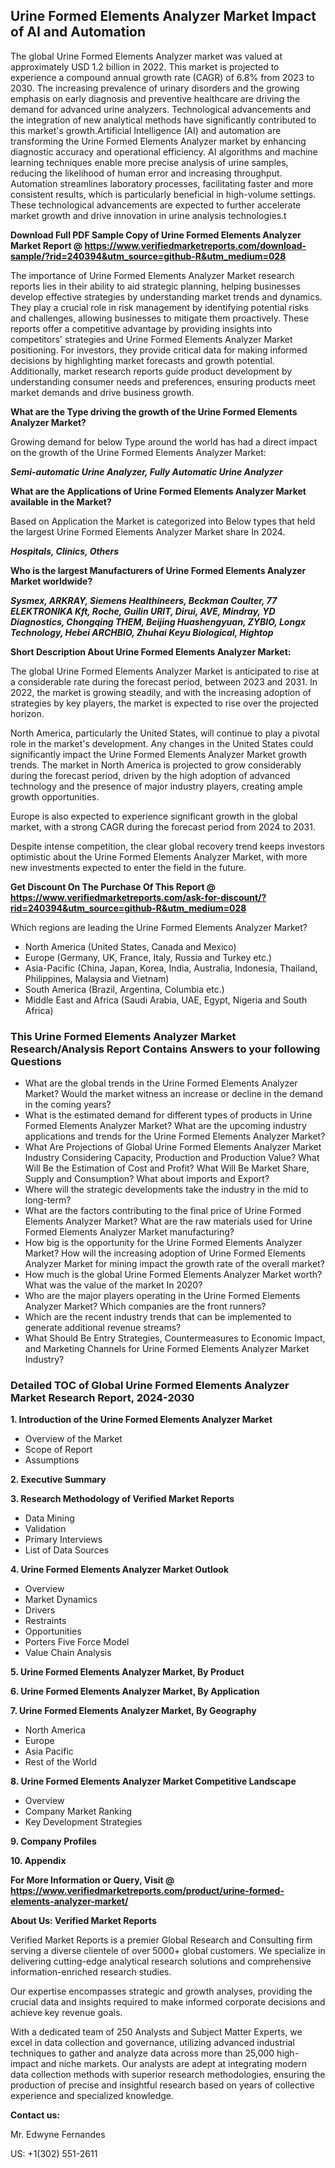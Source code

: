 <h2>Urine Formed Elements Analyzer Market Impact of AI and Automation</h2>The global Urine Formed Elements Analyzer market was valued at approximately USD 1.2 billion in 2022. This market is projected to experience a compound annual growth rate (CAGR) of 6.8% from 2023 to 2030. The increasing prevalence of urinary disorders and the growing emphasis on early diagnosis and preventive healthcare are driving the demand for advanced urine analyzers. Technological advancements and the integration of new analytical methods have significantly contributed to this market's growth.Artificial Intelligence (AI) and automation are transforming the Urine Formed Elements Analyzer market by enhancing diagnostic accuracy and operational efficiency. AI algorithms and machine learning techniques enable more precise analysis of urine samples, reducing the likelihood of human error and increasing throughput. Automation streamlines laboratory processes, facilitating faster and more consistent results, which is particularly beneficial in high-volume settings. These technological advancements are expected to further accelerate market growth and drive innovation in urine analysis technologies.t</p><p id="" class=""><strong>Download Full PDF Sample Copy of Urine Formed Elements Analyzer Market Report @ <a href="https://www.verifiedmarketreports.com/download-sample/?rid=240394&utm_source=github-R&utm_medium=028" target="_blank">https://www.verifiedmarketreports.com/download-sample/?rid=240394&utm_source=github-R&utm_medium=028</a></strong></p><p>The importance of&nbsp;Urine Formed Elements Analyzer Market research reports lies in their ability to aid strategic planning, helping businesses develop effective strategies by understanding market trends and dynamics. They play a crucial role in risk management by identifying potential risks and challenges, allowing businesses to mitigate them proactively. These reports offer a competitive advantage by providing insights into competitors' strategies and Urine Formed Elements Analyzer Market positioning. For investors, they provide critical data for making informed decisions by highlighting market forecasts and growth potential. Additionally, market research reports guide product development by understanding consumer needs and preferences, ensuring products meet market demands and drive business growth.</p><p><strong>What are the&nbsp;Type driving the growth of the Urine Formed Elements Analyzer Market?</strong></p><p id="" class="">Growing demand for below Type around the world has had a direct impact on the growth of the Urine Formed Elements Analyzer Market:</p><em><strong>Semi-automatic Urine Analyzer, Fully Automatic Urine Analyzer</strong></em></p><strong>What are the&nbsp;Applications&nbsp;of Urine Formed Elements Analyzer Market available in the Market?</strong></p><p id="" class="">Based on Application the Market is categorized into Below types that held the largest Urine Formed Elements Analyzer Market share In 2024.</p><em><strong>Hospitals, Clinics, Others</strong></em></p><strong>Who is the largest Manufacturers of Urine Formed Elements Analyzer Market worldwide?</strong></p><p><em><strong>Sysmex, ARKRAY, Siemens Healthineers, Beckman Coulter, 77 ELEKTRONIKA Kft, Roche, Guilin URIT, Dirui, AVE, Mindray, YD Diagnostics, Chongqing THEM, Beijing Huashengyuan, ZYBIO, Longx Technology, Hebei ARCHBIO, Zhuhai Keyu Biological, Hightop</strong></em></p><p id="" class=""><strong>Short Description About Urine Formed Elements Analyzer Market:</strong></p><p>The global Urine Formed Elements Analyzer Market is anticipated to rise at a considerable rate during the forecast period, between 2023 and 2031. In 2022, the market is growing steadily, and with the increasing adoption of strategies by key players, the market is expected to rise over the projected horizon.</p><p>North America, particularly the United States, will continue to play a pivotal role in the market's development. Any changes in the United States could significantly impact the Urine Formed Elements Analyzer Market growth trends. The market in North America is projected to grow considerably during the forecast period, driven by the high adoption of advanced technology and the presence of major industry players, creating ample growth opportunities.</p><p>Europe is also expected to experience significant growth in the global market, with a strong CAGR during the forecast period from 2024 to 2031.</p><p>Despite intense competition, the clear global recovery trend keeps investors optimistic about the Urine Formed Elements Analyzer Market, with more new investments expected to enter the field in the future.</p><p id="" class=""><strong>Get Discount On The Purchase Of This Report @ <a href="https://www.verifiedmarketreports.com/ask-for-discount/?rid=240394&utm_source=github-R&utm_medium=028" target="_blank">https://www.verifiedmarketreports.com/ask-for-discount/?rid=240394&utm_source=github-R&utm_medium=028</a></strong></p>Which regions are leading the Urine Formed Elements Analyzer Market?</p><ul><li>North America (United States, Canada and Mexico)</li><li>Europe (Germany, UK, France, Italy, Russia and Turkey etc.)</li><li>Asia-Pacific (China, Japan, Korea, India, Australia, Indonesia, Thailand, Philippines, Malaysia and Vietnam)</li><li>South America (Brazil, Argentina, Columbia etc.)</li><li>Middle East and Africa (Saudi Arabia, UAE, Egypt, Nigeria and South Africa)</li></ul><h3 id="" class="">This Urine Formed Elements Analyzer Market Research/Analysis Report Contains Answers to your following Questions</h3><ul><li>What are the global trends in the Urine Formed Elements Analyzer Market? Would the market witness an increase or decline in the demand in the coming years?</li><li>What is the estimated demand for different types of products in Urine Formed Elements Analyzer Market? What are the upcoming industry applications and trends for the Urine Formed Elements Analyzer Market?</li><li>What Are Projections of Global Urine Formed Elements Analyzer Market Industry Considering Capacity, Production and Production Value? What Will Be the Estimation of Cost and Profit? What Will Be Market Share, Supply and Consumption? What about imports and Export?</li><li>Where will the strategic developments take the industry in the mid to long-term?</li><li>What are the factors contributing to the final price of Urine Formed Elements Analyzer Market? What are the raw materials used for Urine Formed Elements Analyzer Market manufacturing?</li><li>How big is the opportunity for the Urine Formed Elements Analyzer Market? How will the increasing adoption of Urine Formed Elements Analyzer Market for mining impact the growth rate of the overall market?</li><li>How much is the global Urine Formed Elements Analyzer Market worth? What was the value of the market In 2020?</li><li>Who are the major players operating in the Urine Formed Elements Analyzer Market? Which companies are the front runners?</li><li>Which are the recent industry trends that can be implemented to generate additional revenue streams?</li><li>What Should Be Entry Strategies, Countermeasures to Economic Impact, and Marketing Channels for Urine Formed Elements Analyzer Market Industry?</li></ul><h3 id="" class="">Detailed TOC of Global Urine Formed Elements Analyzer Market Research Report, 2024-2030</h3><p id="" class=""><strong>1. Introduction of the Urine Formed Elements Analyzer Market</strong></p><ul><li>Overview of the Market</li><li>Scope of Report</li><li>Assumptions</li></ul><p id="" class=""><strong>2. Executive Summary</strong></p><p id="" class=""><strong>3. Research Methodology of Verified Market Reports</strong></p><ul><li>Data Mining</li><li>Validation</li><li>Primary Interviews</li><li>List of Data Sources</li></ul><p id="" class=""><strong>4. Urine Formed Elements Analyzer Market Outlook</strong></p><ul><li>Overview</li><li>Market Dynamics</li><li>Drivers</li><li>Restraints</li><li>Opportunities</li><li>Porters Five Force Model</li><li>Value Chain Analysis</li></ul><p id="" class=""><strong>5. Urine Formed Elements Analyzer Market, By Product</strong></p><p id="" class=""><strong>6. Urine Formed Elements Analyzer Market, By Application</strong></p><p id="" class=""><strong>7. Urine Formed Elements Analyzer Market, By Geography</strong></p><ul><li>North America</li><li>Europe</li><li>Asia Pacific</li><li>Rest of the World</li></ul><p id="" class=""><strong>8. Urine Formed Elements Analyzer Market Competitive Landscape</strong></p><ul><li>Overview</li><li>Company Market Ranking</li><li>Key Development Strategies</li></ul><p id="" class=""><strong>9. Company Profiles</strong></p><p id="" class=""><strong>10. Appendix</strong></p><p id="" class=""><strong>For More Information or Query, Visit @ <a href="https://www.verifiedmarketreports.com/product/urine-formed-elements-analyzer-market/" target="_blank">https://www.verifiedmarketreports.com/product/urine-formed-elements-analyzer-market/</a></strong></p><p id="" class=""><strong>About Us: Verified Market Reports</strong></p><p id="" class="">Verified Market Reports is a premier Global Research and Consulting firm serving a diverse clientele of over 5000+ global customers. We specialize in delivering cutting-edge analytical research solutions and comprehensive information-enriched research studies.</p><p id="" class="">Our expertise encompasses strategic and growth analyses, providing the crucial data and insights required to make informed corporate decisions and achieve key revenue goals.</p><p id="" class="">With a dedicated team of 250 Analysts and Subject Matter Experts, we excel in data collection and governance, utilizing advanced industrial techniques to gather and analyze data across more than 25,000 high-impact and niche markets. Our analysts are adept at integrating modern data collection methods with superior research methodologies, ensuring the production of precise and insightful research based on years of collective experience and specialized knowledge.</p><p id="" class=""><strong>Contact us:</strong></p><p id="" class="">Mr. Edwyne Fernandes</p><p id="" class="">US: +1(302) 551-2611</p>